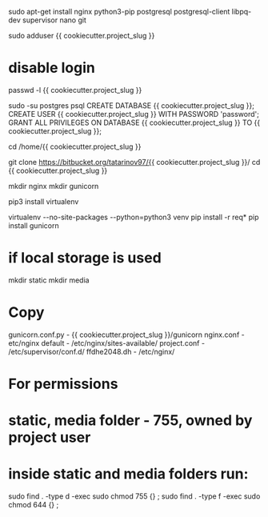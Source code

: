sudo apt-get install nginx python3-pip postgresql postgresql-client libpq-dev supervisor nano git

sudo adduser {{ cookiecutter.project_slug }}
# disable login
passwd -l {{ cookiecutter.project_slug }}

sudo -su postgres psql 
CREATE DATABASE {{ cookiecutter.project_slug }};
CREATE USER {{ cookiecutter.project_slug }} WITH PASSWORD 'password';
GRANT ALL PRIVILEGES ON DATABASE {{ cookiecutter.project_slug }} TO {{ cookiecutter.project_slug }};

cd /home/{{ cookiecutter.project_slug }}

git clone https://bitbucket.org/tatarinov97/{{ cookiecutter.project_slug }}/
cd {{ cookiecutter.project_slug }}

mkdir nginx
mkdir gunicorn

pip3 install virtualenv

virtualenv --no-site-packages --python=python3 venv
pip install -r req*
pip install gunicorn

# if local storage is used
mkdir static
mkdir media

# Copy
gunicorn.conf.py - {{ cookiecutter.project_slug }}/gunicorn
nginx.conf - etc/nginx
default - /etc/nginx/sites-available/
project.conf - /etc/supervisor/conf.d/
ffdhe2048.dh - /etc/nginx/

# For permissions
# static, media folder - 755, owned by project user
# inside static and media folders run:
sudo find . -type d -exec sudo chmod 755 {} \;
sudo find . -type f -exec sudo chmod 644 {} \;
